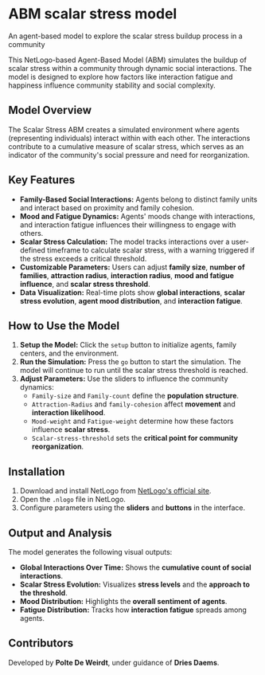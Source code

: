 # ABM scalar stress model
An agent-based model to explore the scalar stress buildup process in a community

This NetLogo-based Agent-Based Model (ABM) simulates the buildup of scalar stress within a community through dynamic social interactions. The model is designed to explore how factors like interaction fatigue and happiness influence community stability and social complexity.

## **Model Overview**

The Scalar Stress ABM creates a simulated environment where agents (representing individuals) interact within with each other. The interactions contribute to a cumulative measure of scalar stress, which serves as an indicator of the community's social pressure and need for reorganization.

## **Key Features**

- **Family-Based Social Interactions:** Agents belong to distinct family units and interact based on proximity and family cohesion.
- **Mood and Fatigue Dynamics:** Agents' moods change with interactions, and interaction fatigue influences their willingness to engage with others.
- **Scalar Stress Calculation:** The model tracks interactions over a user-defined timeframe to calculate scalar stress, with a warning triggered if the stress exceeds a critical threshold.
- **Customizable Parameters:** Users can adjust **family size**, **number of families**, **attraction radius**, **interaction radius**, **mood and fatigue influence**, and **scalar stress threshold**.
- **Data Visualization:** Real-time plots show **global interactions**, **scalar stress evolution**, **agent mood distribution**, and **interaction fatigue**.

## **How to Use the Model**

1. **Setup the Model:** Click the `setup` button to initialize agents, family centers, and the environment.
2. **Run the Simulation:** Press the `go` button to start the simulation. The model will continue to run until the scalar stress threshold is reached.
3. **Adjust Parameters:** Use the sliders to influence the community dynamics:
   - `Family-size` and `Family-count` define the **population structure**.
   - `Attraction-Radius` and `family-cohesion` affect **movement** and **interaction likelihood**.
   - `Mood-weight` and `Fatigue-weight` determine how these factors influence **scalar stress**.
   - `Scalar-stress-threshold` sets the **critical point for community reorganization**.

## **Installation**

1. Download and install NetLogo from [NetLogo's official site](https://ccl.northwestern.edu/netlogo/download.shtml).
2. Open the `.nlogo` file in NetLogo.
3. Configure parameters using the **sliders** and **buttons** in the interface.

## **Output and Analysis**

The model generates the following visual outputs:

- **Global Interactions Over Time:** Shows the **cumulative count of social interactions**.
- **Scalar Stress Evolution:** Visualizes **stress levels** and the **approach to the threshold**.
- **Mood Distribution:** Highlights the **overall sentiment of agents**.
- **Fatigue Distribution:** Tracks how **interaction fatigue** spreads among agents.

## **Contributors**

Developed by **Polte De Weirdt**, under guidance of **Dries Daems**.
